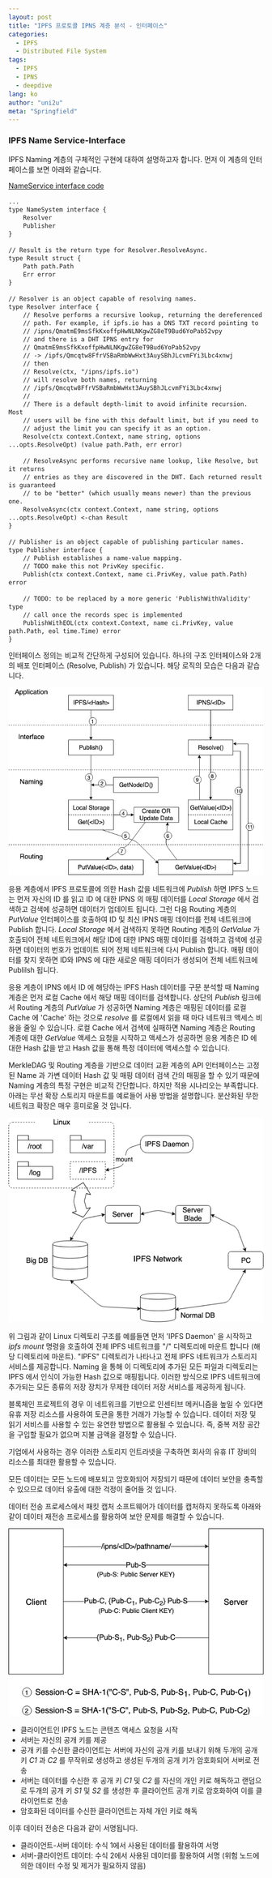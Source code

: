 ```yaml
---
layout: post
title: "IPFS 프로토콜 IPNS 계층 분석 - 인터페이스"
categories:
  - IPFS
  - Distributed File System
tags:
  - IPFS
  - IPNS
  - deepdive
lang: ko
author: "uni2u"
meta: "Springfield"
---
```


### IPFS Name Service-Interface

IPFS Naming 계층의 구체적인 구현에 대하여 설명하고자 합니다. 먼저 이 계층의 인터페이스를 보면 아래와 같습니다.

[NameService interface code](https://github.com/ipfs/go-ipfs/blob/master/namesys/interface.go)

```
...
type NameSystem interface {
    Resolver
    Publisher
}

// Result is the return type for Resolver.ResolveAsync.
type Result struct {
    Path path.Path
    Err error
}

// Resolver is an object capable of resolving names.
type Resolver interface {
    // Resolve performs a recursive lookup, returning the dereferenced
    // path. For example, if ipfs.io has a DNS TXT record pointing to
    // /ipns/QmatmE9msSfkKxoffpHwNLNKgwZG8eT9Bud6YoPab52vpy
    // and there is a DHT IPNS entry for
    // QmatmE9msSfkKxoffpHwNLNKgwZG8eT9Bud6YoPab52vpy
    // -> /ipfs/Qmcqtw8FfrVSBaRmbWwHxt3AuySBhJLcvmFYi3Lbc4xnwj
    // then
    // Resolve(ctx, "/ipns/ipfs.io")
    // will resolve both names, returning
    // /ipfs/Qmcqtw8FfrVSBaRmbWwHxt3AuySBhJLcvmFYi3Lbc4xnwj
    //
    // There is a default depth-limit to avoid infinite recursion. Most
    // users will be fine with this default limit, but if you need to
    // adjust the limit you can specify it as an option.
    Resolve(ctx context.Context, name string, options ...opts.ResolveOpt) (value path.Path, err error)

    // ResolveAsync performs recursive name lookup, like Resolve, but it returns
    // entries as they are discovered in the DHT. Each returned result is guaranteed
    // to be "better" (which usually means newer) than the previous one.
    ResolveAsync(ctx context.Context, name string, options ...opts.ResolveOpt) <-chan Result
}

// Publisher is an object capable of publishing particular names.
type Publisher interface {
    // Publish establishes a name-value mapping.
    // TODO make this not PrivKey specific.
    Publish(ctx context.Context, name ci.PrivKey, value path.Path) error

    // TODO: to be replaced by a more generic 'PublishWithValidity' type
    // call once the records spec is implemented
    PublishWithEOL(ctx context.Context, name ci.PrivKey, value path.Path, eol time.Time) error
}
```

인터페이스 정의는 비교적 간단하게 구성되어 있습니다. 하나의 구조 인터페이스와 2개의 배포 인터페이스 (Resolve, Publish) 가 있습니다. 해당 로직의 모습은 다음과 같습니다.

![인터페이스 동작 절차](/images/ipns_interface01.png)

응용 계층에서 IPFS 프로토콜에 의한 Hash 값을 네트워크에 _Publish_ 하면 IPFS 노드는 먼저 자신의 ID 를 읽고 ID 에 대한 IPNS 의 매핑 데이터를 _Local Storage_ 에서 검색하고 검색에 성공하면 데이터가 업데이트 됩니다. 그런 다음 Routing 계층의 _PutValue_ 인터페이스를 호출하여 ID 및 최신 IPNS 매핑 데이터를 전체 네트워크에 Publish 합니다. _Local Storage_ 에서 검색하지 못하면 Routing 계층의 _GetValue_ 가 호출되어 전체 네트워크에서 해당 ID에 대한 IPNS 매핑 데이터를 검색하고 검색에 성공하면 데이터의 번호가 업데이트 되어 전체 네트워크에 다시 Publish 합니다. 매핑 데이터를 찾지 못하면 ID와 IPNS 에 대한 새로운 매핑 데이터가 생성되어 전체 네트워크에 Publilsh 됩니다.

응용 계층이 IPNS 에서 ID 에 해당하는 IPFS Hash 데이터를 구문 분석할 때 Naming 계층은 먼저 로컬 Cache 에서 해당 매핑 데이터를 검색합니다. 상단의 _Publish_ 링크에서 Routing 계층의 _PutValue_ 가 성공하면 Naming 계층은 매핑된 데이터를 로컬 Cache 에 'Cache' 하는 것으로 _resolve_ 를 로컬에서 읽을 때 마다 네트워크 액세스 비용을 줄일 수 있습니다. 로컬 Cache 에서 검색에 실패하면 Naming 계층은 Routing 계층에 대한 _GetValue_ 액세스 요청을 시작하고 액세스가 성공하면 응용 계층은 ID 에 대한 Hash 값을 받고 Hash 값을 통해 특정 데이터에 액세스할 수 있습니다.

MerkleDAG 및 Routing 계층을 기반으로 데이터 교환 계층의 API 인터페이스는 고정된 Name 과 가변 데이터 Hash 값 및 매핑 데이터 검색 간의 매핑을 할 수 있기 때문에 Naming 계층의 특정 구현은 비교적 간단합니다. 하지만 적용 시나리오는 부족합니다. 아래는 무선 확장 스토리지 마운트를 예로들어 사용 방법을 설명합니다. 분산화된 무한 네트워크 확장은 매우 흥미로울 것 입니다.

![무선 확장 스토리지 예](/images/ipns_interface02.png)

위 그림과 같이 Linux 디렉토리 구조를 예를들면 먼저 'IPFS Daemon' 을 시작하고 _ipfs mount_ 명령을 호출하여 전체 IPFS 네트워크를 "/" 디렉토리에 마운트 합니다 (해당 디렉토리에 마운트). "IPFS" 디렉토리가 나타나고 전체 IPFS 네트워크가 스토리지 서비스를 제공합니다. Naming 을 통해 이 디렉토리에 추가된 모든 파일과 디렉토리는 IPFS 에서 인식이 가능한 Hash 값으로 매핑됩니다. 이러한 방식으로 IPFS 네트워크에 추가되는 모든 종류의 저장 장치가 무제한 데이터 저장 서비스를 제공하게 됩니다.

블록체인 프로젝트의 경우 이 네트워크를 기반으로 인센티브 메커니즘을 높일 수 있다면 유휴 저장 리소스를 사용하여 토큰을 통한 거래가 가능할 수 있습니다. 데이터 저장 및 읽기 서비스를 사용할 수 있는 유연한 방법으로 활용될 수 있습니다. 즉, 중복 저장 공간을 구입할 필요가 없으며 지불 금액을 결정할 수 있습니다.

기업에서 사용하는 경우 이러한 스토리지 인트라넷을 구축하면 회사의 유휴 IT 장비의 리소스를 최대한 활용할 수 있습니다.

모든 데이터는 모든 노드에 배포되고 암호화되어 저장되기 때문에 데이터 보안을 충족할 수 있으므로 데이터 유출에 대한 걱정이 줄어들 것 입니다.

데이터 전송 프로세스에서 패킷 캡처 소프트웨어가 데이터를 캡처하지 못하도록 아래와 같이 데이터 재전송 프로세스를 활용하여 보안 문제를 해결할 수 있습니다.

![보안을 위한 기반 데이터 전송 활용](/images/ipns_interface03.png)

- 클라이언트인 IPFS 노드는 콘텐츠 액세스 요청을 시작
- 서버는 자신의 공개 키를 제공
- 공개 키를 수신한 클라이언트는 서버에 자신의 공개 키를 보내기 위해 두개의 공개 키 _C1_ 과 _C2_ 를 무작위로 생성하고 생성된 두개의 공개 키가 암호화되어 서버로 전송
- 서버는 데이터를 수신한 후 공개 키 _C1_ 및 _C2_ 를 자신의 개인 키로 해독하고 랜덤으로 두개의 공개 키 _S1_ 및 _S2_ 를 생성한 후 클라이언트 공개 키로 암호화하여 이를 클라이언트로 전송
- 암호화된 데이터를 수신한 클라이언트는 자체 개인 키로 해독

이후 데이터 전송은 다음과 같이 서명됩니다.

- 클라이언트-서버 데이터: 수식 1에서 사용된 데이터를 활용하여 서명
- 서버-클라이언트 데이터: 수식 2에서 사용된 데이터를 활용하여 서명 (위험 노드에 의한 데이터 수정 및 제거가 필요하지 않음)
